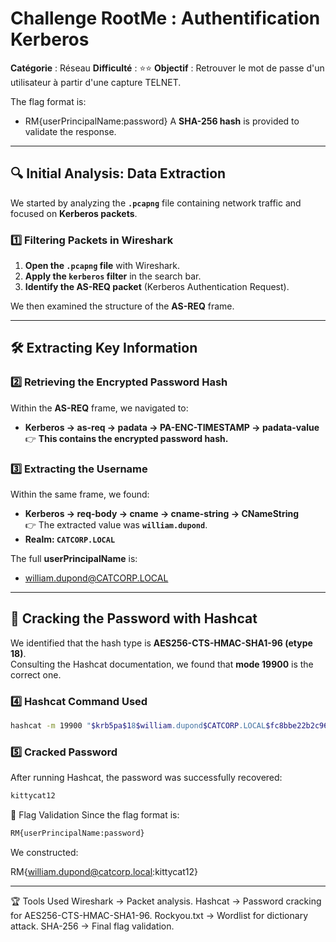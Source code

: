 # Challenge RootMe : Authentification Kerberos

**Catégorie** : Réseau 
**Difficulté** : ⭐⭐
**Objectif** : Retrouver le mot de passe d'un utilisateur à partir d'une capture TELNET.

The flag format is:  

- RM{userPrincipalName:password}
A **SHA-256 hash** is provided to validate the response.

---

## 🔍 Initial Analysis: Data Extraction  

We started by analyzing the **`.pcapng`** file containing network traffic and focused on **Kerberos packets**.

### 1️⃣ Filtering Packets in Wireshark  
1. **Open the `.pcapng` file** with Wireshark.  
2. **Apply the `kerberos` filter** in the search bar.  
3. **Identify the AS-REQ packet** (Kerberos Authentication Request).  

We then examined the structure of the **AS-REQ** frame.

---

## 🛠 Extracting Key Information  
### 2️⃣ Retrieving the Encrypted Password Hash  
Within the **AS-REQ** frame, we navigated to:
- **Kerberos → as-req → padata → PA-ENC-TIMESTAMP → padata-value**  
  👉 **This contains the encrypted password hash.**  

### 3️⃣ Extracting the Username  
Within the same frame, we found:
- **Kerberos → req-body → cname → cname-string → CNameString**  
  👉 The extracted value was **`william.dupond`**.  
- **Realm: `CATCORP.LOCAL`**  

The full **userPrincipalName** is:

- william.dupond@CATCORP.LOCAL

---

## 🔑 Cracking the Password with Hashcat  
We identified that the hash type is **AES256-CTS-HMAC-SHA1-96 (etype 18)**.  
Consulting the Hashcat documentation, we found that **mode 19900** is the correct one.

### 4️⃣ Hashcat Command Used  
```bash
hashcat -m 19900 "$krb5pa$18$william.dupond$CATCORP.LOCAL$fc8bbe22b2c967b222ed73dd7616ea71b2ae0c1b0c3688bfff7fecffdebd4054471350cb6e36d3b55ba3420be6c0210b2d978d3f51d1eb4f" /usr/share/wordlists/rockyou.txt

```

### 5️⃣ Cracked Password
After running Hashcat, the password was successfully recovered:
```bash
kittycat12
```
🏁 Flag Validation
Since the flag format is:
```bash
RM{userPrincipalName:password}
```
We constructed:

RM{william.dupond@catcorp.local:kittycat12}

---

🏆 Tools Used
Wireshark → Packet analysis.
Hashcat → Password cracking for AES256-CTS-HMAC-SHA1-96.
Rockyou.txt → Wordlist for dictionary attack.
SHA-256 → Final flag validation.

